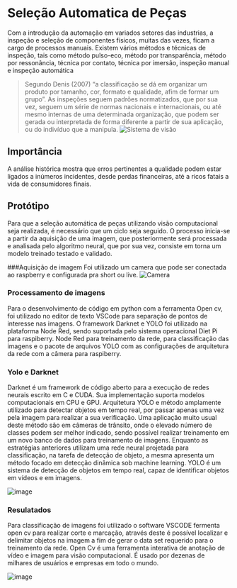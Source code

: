 # Seleção Automatica de Peças

Com a introdução da automação em variados setores das industrias, a inspeção e seleção de componentes físicos, muitas das vezes, ficam a cargo de processos manuais. Existem vários métodos e técnicas de inspeção, tais como método pulso-eco, método por transparência, método por ressonância, técnica por contato, técnica por imersão, inspeção manual e inspeção automática

>Segundo Denis (2007) “a classificação se dá em organizar um produto por tamanho, cor, formato e qualidade, afim de formar um grupo”. As inspeções seguem padrões normatizados, que por sua vez, seguem um série de normas nacionais e internacionais, ou até mesmo internas de uma determinada organização, que podem ser gerada ou interpretada de forma diferente a partir de sua aplicação, ou do indivíduo que a manipula.
![Sistema de visão](https://github.com/israel0410/Vis-o-computacional/assets/69548438/2293a8da-6c54-4139-9a18-f85eab0595e3)


## Importância
A análise histórica mostra que erros pertinentes a qualidade podem estar ligados a inúmeros incidentes, desde perdas financeiras, até a ricos fatais a vida de consumidores finais. 

## Protótipo 

Para que a seleção automática de peças utilizando visão computacional seja realizada, é necessário que um ciclo seja seguido. O processo inicia-se a partir da aquisição de uma imagem, que posteriormente será processada e analisada pelo algoritmo neural, que por sua vez, consiste em torna um modelo treinado testado e validado.

###Aquisição de imagem
Foi utilizado um camera que pode ser conectada ao raspberry e configurada pra short ou live.
![Camera](https://github.com/israel0410/Vis-o-computacional/assets/69548438/bfcd80dc-8e06-4a42-ac8b-01fef185bcd6)

### Processamento de imagens 
Para o desenvolvimento de código em python com a ferramenta Open cv, foi utilizado no editor de texto VSCode para separação de pontos de interesse nas imagens. O framework Darknet e YOLO foi utilizado na plataforma Node Red, sendo suportada pelo sistema operacional Diet Pi para raspiberry. Node Red para treinamento da rede, para classificação das imagens e o pacote de arquivos YOLO com as configurações de arquitetura da rede com a câmera para raspiberry. 

### Yolo e Darknet
Darknet é um framework de código aberto para a execução de redes neurais escrito em C e CUDA. Sua implementação suporta modelos computacionais em CPU e GPU.
Arquitetura YOLO e método amplamente utilizado para detectar objetos em tempo real, por passar apenas uma vez pela imagem para realizar a sua verificação. Uma aplicação muito usual deste método são em câmeras de trânsito, onde o elevado número de classes podem ser melhor indicado, sendo possível realizar treinamento em um novo banco de dados para treinamento de imagens. 
Enquanto as estratégias anteriores utilizam uma rede neural projetada para classificação, na tarefa de detecção de objeto, a mesma apresenta um método focado em detecção dinâmica sob machine learning. YOLO é um sistema de detecção de objetos em tempo real, capaz de identificar objetos em vídeos e em imagens.

![image](https://github.com/israel0410/Vis-o-computacional/assets/69548438/a083aa5f-40ae-42c4-ad9f-00996fbb5d83)

### Resulatados
Para classificação de imagens foi utilizado o software VSCODE fermenta open cv para realizar corte e marcação, através deste é possível localizar e delimitar objetos na imagem a fim de gerar o data set requerido para o treinamento da rede. Open Cv é uma ferramenta interativa de anotação de vídeo e imagem para visão computacional. É usado por dezenas de milhares de usuários e empresas em todo o mundo.

![image](https://github.com/israel0410/Vis-o-computacional/assets/69548438/e7a3c2c1-5945-4c8a-a5fb-8cdadd1dd491)



